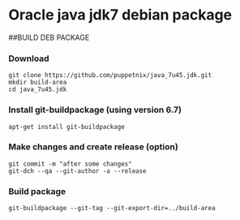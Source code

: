 # Oracle java jdk7 debian package

##BUILD DEB PACKAGE
### Download 

    git clone https://github.com/puppetnix/java_7u45.jdk.git
	mkdir build-area
	cd java_7u45.jdk

### Install git-buildpackage (using version 6.7)

    apt-get install git-buildpackage

### Make changes and create release (option)

    git commit -m "after some changes"
	git-dch --qa --git-author -a --release

### Build package

    git-buildpackage --git-tag --git-export-dir=../build-area



